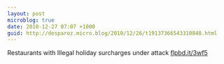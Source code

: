 ```yaml
---
layout: post
microblog: true
date: 2010-12-27 07:07 +1000
guid: http://desparoz.micro.blog/2010/12/26/t19137366543310848.html
---
```

Restaurants with Illegal holiday surcharges under attack [flpbd.it/3wf5](http://flpbd.it/3wf5)
